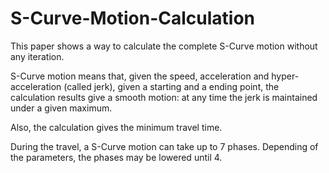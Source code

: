 # S-Curve-Motion-Calculation
This paper shows a way to calculate the complete S-Curve motion without any iteration.

S-Curve motion means that, given the speed, acceleration and hyper-acceleration (called jerk), given a starting and a ending point, the calculation results give a smooth motion: at any time the jerk is maintained under a given maximum.

Also, the calculation gives the minimum travel time.

During the travel, a S-Curve motion can take up to 7 phases. Depending of the parameters, the phases may be lowered until 4.
